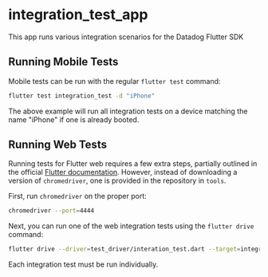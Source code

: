 # integration_test_app

This app runs various integration scenarios for the Datadog Flutter SDK

## Running Mobile Tests

Mobile tests can be run with the regular `flutter test` command:

```bash
flutter test integration_test -d "iPhone"
```

The above example will run all integration tests on a device matching the name "iPhone" if one is already booted.

## Running Web Tests

Running tests for Flutter web requires a few extra steps, partially outlined in the official [Flutter documentation](https://docs.flutter.dev/cookbook/testing/integration/introduction#5b-web).
However, instead of downloading a version of `chromedriver`, one is provided in the repository in `tools`.

First, run `chromedriver` on the proper port:
```bash
chromedriver --port=4444
```

Next, you can run one of the web integration tests using the `flutter drive` command:

```bash
flutter drive --driver=test_driver/interation_test.dart --target=integration_test/logging_test.dart -d "Chrome"
```

Each integration test must be run individually.